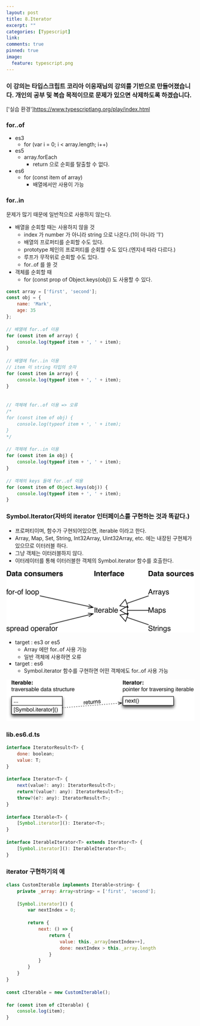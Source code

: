 ```yaml
---
layout: post
title: 8.Iterator
excerpt: ""
categories: [Typescript]
link:
comments: true
pinned: true
image:
  feature: typescript.png
---
```


### 이 강의는 타입스크립트 코리아 이웅재님의 강의를 기반으로 만들어졌습니다. 개인의 공부 및 복습 목적이므로 문제가 있으면 삭제하도록 하겠습니다.

['실습 환경']<https://www.typescriptlang.org/play/index.html>

### for..of

* es3
    * for (var i = 0; i < array.length; i++)
* es5
    * array.forEach
        * return 으로 순회를 탈출할 수 없다.
* es6
    * for (const item of array)
        * 배열에서만 사용이 가능

### for..in

문제가 많기 때문에 일반적으로 사용하지 않는다.

* 배열을 순회할 때는 사용하지 않을 것
    * index 가 number 가 아니라 string 으로 나온다.(1이 아니라 '1')
    * 배열의 프로퍼티를 순회할 수도 있다.
    * prototype 체인의 프로퍼티를 순회할 수도 있다.(엔지네 따라 다르다.)
    * 루프가 무작위로 순회할 수도 있다.
    * for..of 를 쓸 것
* 객체를 순회할 때
    * for (const prop of Object.keys(obj)) 도 사용할 수 있다.

~~~javascript
const array = ['first', 'second'];
const obj = {
    name: 'Mark',
    age: 35
};

// 배열에 for..of 이용
for (const item of array) {
    console.log(typeof item + ', ' + item);
}

// 배열에 for..in 이용
// item 이 string 타입의 숫자
for (const item in array) {
    console.log(typeof item + ', ' + item);
}


// 객체에 for..of 이용 => 오류
/*
for (const item of obj) {
    console.log(typeof item + ', ' + item);
}
*/

// 객체에 for..in 이용
for (const item in obj) {
    console.log(typeof item + ', ' + item);
}

// 객체의 keys 들에 for..of 이용
for (const item of Object.keys(obj)) {
    console.log(typeof item + ', ' + item);
}
~~~

### Symbol.Iterator(자바의 iterator 인터페이스를 구현하는 것과 똑같다.)

* 프로퍼티이며, 함수가 구현되어있으면, iterable 이라고 한다.
* Array, Map, Set, String, Int32Array, Uint32Array, etc. 에는 내장된 구현체가 있으므로 이터러블 하다.
* 그냥 객체는 이터러블하지 않다.
* 이터레이터를 통해 이터러블한 객체의 Symbol.iterator 함수를 호출한다.

![Smithsonian Image](/img/2017-10-29-01.jpg)<br />

* target : es3 or es5
    * Array 에만 for..of 사용 가능  
    * 일반 객체에 사용하면 오류
* target : es6
    * Symbol.iterator 함수를 구현하면 어떤 객체에도 for..of 사용 가능

![Smithsonian Image](/img/2017-10-29-02.jpg)<br />

### lib.es6.d.ts

~~~javascript
interface IteratorResult<T> {
    done: boolean;
    value: T;
}

interface Iterator<T> {
    next(value?: any): IteratorResult<T>;
    return?(value?: any): IteratorResult<T>;
    throw?(e?: any): IteratorResult<T>;
}

interface Iterable<T> {
    [Symbol.iterator](): Iterator<T>;
}

interface IterableIterator<T> extends Iterator<T> {
    [Symbol.iterator](): IterableIterator<T>;
}
~~~

### iterator 구현하기의 예

~~~javascript
class CustomIterable implements Iterable<string> {
    private _array: Array<string> = ['first', 'second'];

    [Symbol.iterator]() {
        var nextIndex = 0;

        return {
            next: () => {
                return {
                    value: this._array[nextIndex++],
                    done: nextIndex > this._array.length
                }
            }
        }
    }
}

const cIterable = new CustomIterable();

for (const item of cIterable) {
    console.log(item);
}
~~~
